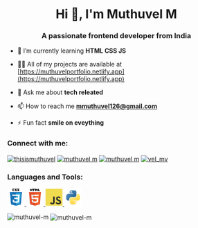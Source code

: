 <h1 align="center">Hi 👋, I'm Muthuvel M</h1>
<h3 align="center">A passionate frontend developer from India</h3>

- 🌱 I’m currently learning **HTML CSS JS**

- 👨‍💻 All of my projects are available at [https://muthuvelportfolio.netlify.app](https://muthuvelportfolio.netlify.app)

- 💬 Ask me about **tech releated**

- 📫 How to reach me **mmuthuvel126@gmail.com**

- ⚡ Fun fact **smile on eveything**

<h3 align="left">Connect with me:</h3>
<p align="left">
<a href="https://twitter.com/thisismuthuvel" target="blank"><img align="center" src="https://raw.githubusercontent.com/rahuldkjain/github-profile-readme-generator/master/src/images/icons/Social/twitter.svg" alt="thisismuthuvel" height="30" width="40" /></a>
<a href="https://www.linkedin.com/in/muthuvel-m1202/" target="blank"><img align="center" src="https://raw.githubusercontent.com/rahuldkjain/github-profile-readme-generator/master/src/images/icons/Social/linked-in-alt.svg" alt="muthuvel m" height="30" width="40" /></a>
<a href="https://fb.com/muthuvel m" target="blank"><img align="center" src="https://raw.githubusercontent.com/rahuldkjain/github-profile-readme-generator/master/src/images/icons/Social/facebook.svg" alt="muthuvel m" height="30" width="40" /></a>
<a href="https://instagram.com/vel_mv" target="blank"><img align="center" src="https://raw.githubusercontent.com/rahuldkjain/github-profile-readme-generator/master/src/images/icons/Social/instagram.svg" alt="vel_mv" height="30" width="40" /></a>
</p>

<h3 align="left">Languages and Tools:</h3>
<p align="left"> <a href="https://www.w3schools.com/css/" target="_blank" rel="noreferrer"> <img src="https://raw.githubusercontent.com/devicons/devicon/master/icons/css3/css3-original-wordmark.svg" alt="css3" width="40" height="40"/> </a> <a href="https://www.w3.org/html/" target="_blank" rel="noreferrer"> <img src="https://raw.githubusercontent.com/devicons/devicon/master/icons/html5/html5-original-wordmark.svg" alt="html5" width="40" height="40"/> </a> <a href="https://developer.mozilla.org/en-US/docs/Web/JavaScript" target="_blank" rel="noreferrer"> <img src="https://raw.githubusercontent.com/devicons/devicon/master/icons/javascript/javascript-original.svg" alt="javascript" width="40" height="40"/> </a> <a href="https://www.python.org" target="_blank" rel="noreferrer"> <img src="https://raw.githubusercontent.com/devicons/devicon/master/icons/python/python-original.svg" alt="python" width="40" height="40"/> </a> </p>

<p><img align="left" src="https://github-readme-stats.vercel.app/api/top-langs?username=muthuvel-m&show_icons=true&locale=en&layout=compact" alt="muthuvel-m" /></p>

<p>&nbsp;<img align="center" src="https://github-readme-stats.vercel.app/api?username=muthuvel-m&show_icons=true&locale=en" alt="muthuvel-m" /></p>
